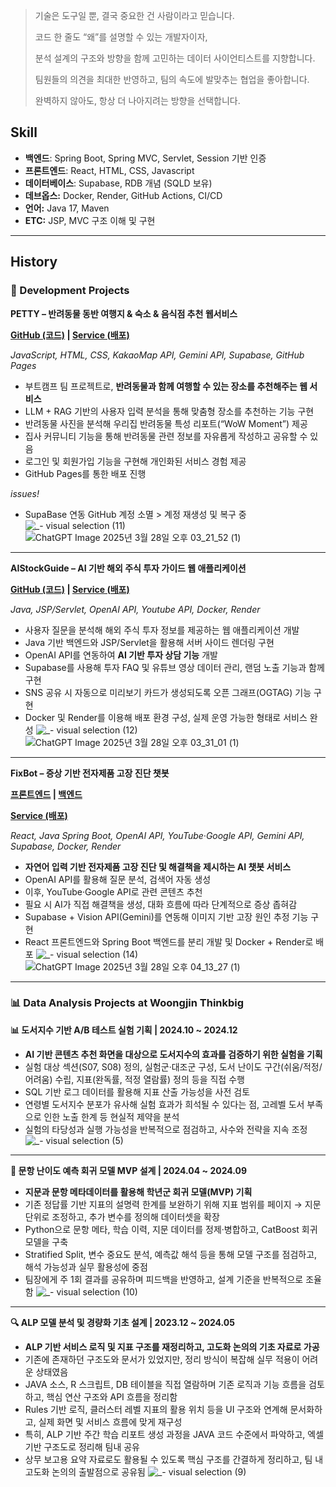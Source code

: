 > 기술은 도구일 뿐, 결국 중요한 건 사람이라고 믿습니다.
> 
> 코드 한 줄도 “왜”를 설명할 수 있는 개발자이자,
>
> 분석 설계의 구조와 방향을 함께 고민하는 데이터 사이언티스트를 지향합니다.
> 
> 팀원들의 의견을 최대한 반영하고, 팀의 속도에 발맞추는 협업을 좋아합니다.
> 
> 완벽하지 않아도, 항상 더 나아지려는 방향을 선택합니다.
> 

## Skill

- **백엔드**: Spring Boot, Spring MVC, Servlet, Session 기반 인증
- **프론트엔드**: React, HTML, CSS, Javascript
- **데이터베이스**: Supabase, RDB 개념 (SQLD 보유)
- **데브옵스:** Docker, Render, GitHub Actions, CI/CD
- **언어:** Java 17, Maven
- **ETC:** JSP, MVC 구조 이해 및 구현

---
## History

### 🧩 Development Projects

**PETTY – 반려동물 동반 여행지 & 숙소 & 음식점 추천 웹서비스**

**[GitHub (코드)](https://github.com/LimPark996/PETTY) | [Service (배포)](quantumguinea.github.io/FE-BASE/)**

*JavaScript, HTML, CSS, KakaoMap API, Gemini API, Supabase, GitHub Pages*

- 부트캠프 팀 프로젝트로, **반려동물과 함께 여행할 수 있는 장소를 추천해주는 웹 서비스**
- LLM + RAG 기반의 사용자 입력 분석을 통해 맞춤형 장소를 추천하는 기능 구현
- 반려동물 사진을 분석해 우리집 반려동물 특성 리포트(“WoW Moment”) 제공
- 집사 커뮤니티 기능을 통해 반려동물 관련 정보를 자유롭게 작성하고 공유할 수 있음
- 로그인 및 회원가입 기능을 구현해 개인화된 서비스 경험 제공
- GitHub Pages를 통한 배포 진행

*issues!*

- SupaBase 연동 GitHub 계정 소멸 > 계정 재생성 및 복구 중
![_- visual selection (11)](https://github.com/user-attachments/assets/07e38214-a424-422d-b21d-31523ca6309f)
![ChatGPT Image 2025년 3월 28일 오후 03_21_52 (1)](https://github.com/user-attachments/assets/fa4326b9-d8fe-40d7-9590-d436a8da0234)
---

**AIStockGuide – AI 기반 해외 주식 투자 가이드 웹 애플리케이션**

**[GitHub (코드)](https://github.com/LimPark996/Investment-Helper) | [Service (배포)](https://investment-guides.onrender.com)**

*Java, JSP/Servlet, OpenAI API, Youtube API, Docker, Render*

- 사용자 질문을 분석해 해외 주식 투자 정보를 제공하는 웹 애플리케이션 개발
- Java 기반 백엔드와 JSP/Servlet을 활용해 서버 사이드 렌더링 구현
- OpenAI API를 연동하여 **AI 기반 투자 상담 기능** 개발
- Supabase를 사용해 투자 FAQ 및 유튜브 영상 데이터 관리, 랜덤 노출 기능과 함께 구현
- SNS 공유 시 자동으로 미리보기 카드가 생성되도록 오픈 그래프(OGTAG) 기능 구현
- Docker 및 Render를 이용해 배포 환경 구성, 실제 운영 가능한 형태로 서비스 완성
![_- visual selection (12)](https://github.com/user-attachments/assets/5e88576f-62dc-4e44-aaa9-77bfeafb0fba)
![ChatGPT Image 2025년 3월 28일 오후 03_31_01 (1)](https://github.com/user-attachments/assets/c77c46f5-d7f3-4470-8ad0-78b21eccf87c)
---

**FixBot – 증상 기반 전자제품 고장 진단 챗봇**

**[프론트엔드](https://github.com/LimPark996/FixBot-FrontEnd) | [백엔드](https://github.com/LimPark996/FixBot-BackEnd)**

**[Service (배포)](https://fixbot-backend.onrender.com)**

*React, Java Spring Boot, OpenAI API, YouTube·Google API, Gemini API, Supabase, Docker, Render*

- **자연어 입력 기반 전자제품 고장 진단 및 해결책을 제시하는 AI 챗봇 서비스**
- OpenAI API를 활용해 질문 분석, 검색어 자동 생성
- 이후, YouTube·Google API로 관련 콘텐츠 추천
- 필요 시 AI가 직접 해결책을 생성, 대화 흐름에 따라 단계적으로 증상 좁혀감
- Supabase + Vision API(Gemini)를 연동해 이미지 기반 고장 원인 추정 기능 구현
- React 프론트엔드와 Spring Boot 백엔드를 분리 개발 및 Docker + Render로 배포
![_- visual selection (14)](https://github.com/user-attachments/assets/5428de90-8499-49d5-8f72-91021a386f20)
![ChatGPT Image 2025년 3월 28일 오후 04_13_27 (1)](https://github.com/user-attachments/assets/31e472c0-b052-490d-af3a-aa7482b6de36)
---

### 📊 Data Analysis Projects at Woongjin Thinkbig

**📊 도서지수 기반 A/B 테스트 실험 기획 | 2024.10 ~ 2024.12**

- **AI 기반 콘텐츠 추천 화면을 대상으로 도서지수의 효과를 검증하기 위한 실험을 기획**
- 실험 대상 섹션(S07, S08) 정의, 실험군·대조군 구성, 도서 난이도 구간(쉬움/적정/어려움) 수립, 지표(완독률, 적정 열람률) 정의 등을 직접 수행
- SQL 기반 로그 데이터를 활용해 지표 산출 가능성을 사전 검토
- 연령별 도서지수 분포가 유사해 실험 효과가 희석될 수 있다는 점, 고레벨 도서 부족으로 인한 노출 한계 등 현실적 제약을 분석
- 실험의 타당성과 실행 가능성을 반복적으로 점검하고, 사수와 전략을 지속 조정
![_- visual selection (5)](https://github.com/user-attachments/assets/ca2dfac5-f5c3-4214-bbea-49a3db698578)
---

**🧠 문항 난이도 예측 회귀 모델 MVP 설계 | 2024.04 ~ 2024.09**

- **지문과 문항 메타데이터를 활용해 학년군 회귀 모델(MVP) 기획**
- 기존 정답률 기반 지표의 설명력 한계를 보완하기 위해 지표 범위를 페이지 → 지문 단위로 조정하고, 추가 변수를 정의해 데이터셋을 확장
- Python으로 문항 메타, 학습 이력, 지문 데이터를 정제·병합하고, CatBoost 회귀 모델을 구축
- Stratified Split, 변수 중요도 분석, 예측값 해석 등을 통해 모델 구조를 점검하고, 해석 가능성과 실무 활용성에 중점
- 팀장에게 주 1회 결과를 공유하며 피드백을 반영하고, 설계 기준을 반복적으로 조율함
![_- visual selection (10)](https://github.com/user-attachments/assets/45c661ff-5d3c-4a50-9fa3-753e086b8fb4)
---
**🔍 ALP 모델 분석 및 경량화 기초 설계 | 2023.12 ~ 2024.05**

- **ALP 기반 서비스 로직 및 지표 구조를 재정리하고, 고도화 논의의 기초 자료로 가공**
- 기존에 존재하던 구조도와 문서가 있었지만, 정리 방식이 복잡해 실무 적용이 어려운 상태였음
- JAVA 소스, R 스크립트, DB 테이블을 직접 열람하며 기존 로직과 기능 흐름을 검토하고, 핵심 연산 구조와 API 흐름을 정리함
- Rules 기반 로직, 클러스터 레벨 지표의 활용 위치 등을 UI 구조와 연계해 문서화하고, 실제 화면 및 서비스 흐름에 맞게 재구성
- 특히, ALP 기반 주간 학습 리포트 생성 과정을 JAVA 코드 수준에서 파악하고, 엑셀 기반 구조도로 정리해 팀내 공유
- 상무 보고용 요약 자료로도 활용될 수 있도록 핵심 구조를 간결하게 정리하고, 팀 내 고도화 논의의 출발점으로 공유됨
![_- visual selection (9)](https://github.com/user-attachments/assets/543d9d81-9df1-40a7-b2bc-0ad6b4581c18)
